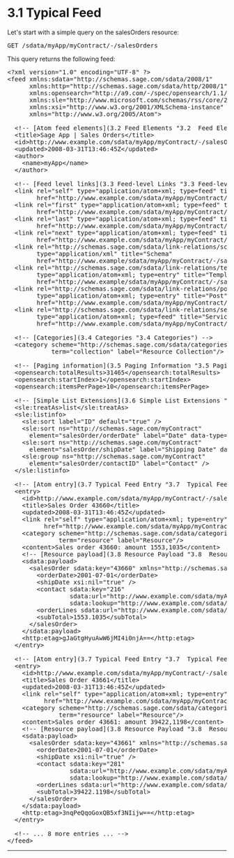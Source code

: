 # 3.1 Typical Feed

Let's start with&nbsp;a simple query on the salesOrders resource:

<pre>GET /sdata/myApp/myContract/-/salesOrders</pre>

This query returns the following feed:

<pre>&lt;?xml version="1.0" encoding="UTF-8" ?&gt;
&lt;feed xmlns:sdata="http://schemas.sage.com/sdata/2008/1" 
      xmlns:http="http://schemas.sage.com/sdata/http/2008/1" 
&nbsp;&nbsp;&nbsp;&nbsp;&nbsp; xmlns:opensearch="http://a9.com/-/spec/opensearch/1.1/"
      xmlns:sle="http://www.microsoft.com/schemas/rss/core/2005" 
      xmlns:xsi="http://www.w3.org/2001/XMLSchema-instance"
&nbsp;&nbsp;&nbsp;&nbsp;&nbsp; xmlns="http://www.w3.org/2005/Atom"&gt;

  &lt;!-- [Atom feed elements](3.2 Feed Elements "3.2  Feed Elements") --&gt;
&nbsp; &lt;title&gt;Sage App | Sales Orders&lt;/title&gt;
&nbsp; &lt;id&gt;http://www.example.com/sdata/myApp/myContract/-/salesOrders&lt;/id&gt;
&nbsp; &lt;updated&gt;2008-03-31T13:46:45Z&lt;/updated&gt;
  &lt;author&gt;
    &lt;name&gt;myApp&lt;/name&gt;
  &lt;/author&gt;

  &lt;!-- [Feed level links](3.3 Feed-level Links "3.3 Feed-level Links") --&gt;
  &lt;link rel="self" type="application/atom+xml; type=feed" title="Refresh" 
&nbsp;&nbsp;&nbsp;&nbsp;&nbsp;&nbsp;&nbsp; href="http://www.example.com/sdata/myApp/myContract/-/salesOrders" /&gt;
&nbsp; &lt;link rel="first" type="application/atom+xml; type=feed" title="First Page" 
&nbsp;&nbsp;&nbsp;&nbsp;&nbsp;&nbsp;&nbsp; href="http://www.example.com/sdata/myApp/myContract/-/salesOrders?startIndex=1&amp;amp;count=10" /&gt;
&nbsp; &lt;link rel="last" type="application/atom+xml; type=feed" title="Last Page" 
&nbsp;&nbsp;&nbsp;&nbsp;&nbsp;&nbsp;&nbsp; href="http://www.example.com/sdata/myApp/myContract/-/salesOrders?startIndex=31461&amp;amp;count=10" /&gt;
&nbsp; &lt;link rel="next" type="application/atom+xml; type=feed" title="Next Page" 
&nbsp;&nbsp;&nbsp;&nbsp;&nbsp;&nbsp;&nbsp; href="http://www.example.com/sdata/myApp/myContract/-/salesOrders?startIndex=11&amp;amp;count=10" /&gt;
&nbsp; &lt;link rel="http://schemas.sage.com/sdata/link-relations/schema" 
&nbsp;&nbsp;&nbsp;&nbsp;&nbsp;&nbsp;&nbsp; type="application/xml" title="Schema" 
&nbsp;&nbsp;&nbsp;&nbsp;&nbsp;&nbsp;&nbsp; href="http://www.example/sdata/myApp/myContract/-/salesOrders/$schema?version=5" /&gt;
&nbsp; &lt;link rel="http://schemas.sage.com/sdata/link-relations/template" 
&nbsp;&nbsp;&nbsp;&nbsp;&nbsp;&nbsp;&nbsp; type="application/atom+xml; type=entry" title="Template" 
&nbsp;&nbsp;&nbsp;&nbsp;&nbsp;&nbsp;&nbsp; href="http://www.example/sdata/myApp/myContract/-/salesOrders/$template" /&gt;
&nbsp; &lt;link rel="http://schemas.sage.com/sdata/link-relations/post" 
&nbsp;&nbsp;&nbsp;&nbsp;&nbsp;&nbsp;&nbsp; type="application/atom+xml; type=entry" title="Post" 
&nbsp;&nbsp;&nbsp;&nbsp;&nbsp;&nbsp;&nbsp; href="http://www.example.com/sdata/myApp/myContract/-/salesOrders" /&gt;
&nbsp; &lt;link rel="http://schemas.sage.com/sdata/link-relations/service" 
&nbsp;&nbsp;&nbsp;&nbsp;&nbsp;&nbsp;&nbsp; type="application/atom+xml; type=feed" title="Service" 
&nbsp;&nbsp;&nbsp;&nbsp;&nbsp;&nbsp;&nbsp; href="http://www.example.com/sdata/myApp/myContract/-/salesOrders/$service" /&gt;

  &lt;!-- [Categories](3.4 Categories "3.4 Categories") --&gt;
  &lt;category scheme="http://schemas.sage.com/sdata/categories" 
            term="collection" label="Resource Collection"/&gt;

  &lt;!-- [Paging information](3.5 Paging Information "3.5 Paging Information") --&gt;
&nbsp; &lt;opensearch:totalResults&gt;31465&lt;/opensearch:totalResults&gt;
&nbsp; &lt;opensearch:startIndex&gt;1&lt;/opensearch:startIndex&gt;
&nbsp; &lt;opensearch:itemsPerPage&gt;10&lt;/opensearch:itemsPerPage&gt;

  &lt;!-- [Simple List Extensions](3.6 Simple List Extensions "3.6 Simple List Extensions") --&gt;
  &lt;sle:treatAs&gt;list&lt;/sle:treatAs&gt;
&nbsp;&nbsp;&lt;sle:listinfo&gt;
&nbsp;&nbsp;&nbsp;&nbsp;&lt;sle:sort label="ID" default="true" /&gt;
&nbsp;&nbsp;&nbsp;&nbsp;&lt;sle:sort ns="http://schemas.sage.com/myContract" 
      element="salesOrder/orderDate" label="Date" data-type="date" /&gt;
&nbsp;&nbsp;&nbsp;&nbsp;&lt;sle:sort ns="http://schemas.sage.com/myContract" 
      element="salesOrder/shipDate" label="Shipping Date" data-type="date" /&gt;
&nbsp;&nbsp;&nbsp;&nbsp;&lt;sle:group ns="http://schemas.sage.com/myContract" 
      element="salesOrder/contactID" label="Contact" /&gt;
&nbsp;&nbsp;&lt;/sle:listinfo&gt; 

  &lt;!-- [Atom entry](3.7 Typical Feed Entry "3.7  Typical Feed Entry") --&gt;
&nbsp; &lt;entry&gt;
&nbsp;&nbsp;&nbsp; &lt;id&gt;http://www.example.com/sdata/myApp/myContract/-/salesOrders('43660')&lt;/id&gt;
&nbsp;&nbsp;&nbsp; &lt;title&gt;Sales Order 43660&lt;/title&gt;
&nbsp;&nbsp;&nbsp; &lt;updated&gt;2008-03-31T13:46:45Z&lt;/updated&gt;
&nbsp;&nbsp;&nbsp; &lt;link rel="self" type="application/atom+xml; type=entry" title="self" 
&nbsp;&nbsp;&nbsp;&nbsp;&nbsp;&nbsp;&nbsp;&nbsp;&nbsp; href="http://www.example.com/sdata/myApp/myContract/-/salesOrders('43660')" /&gt;
    &lt;category scheme="http://schemas.sage.com/sdata/categories" 
              term="resource" label="Resource"/&gt;
&nbsp;&nbsp;&nbsp; &lt;content&gt;Sales order 43660: amount 1553,1035&lt;/content&gt;
    &lt;!-- [Resource payload](3.8 Resource Payload "3.8  Resource Payload") --&gt;
    &lt;sdata:payload&gt;
      &lt;salesOrder sdata:key="43660" xmlns="http://schemas.sage.com/myContract"&gt;
        &lt;orderDate&gt;2001-07-01&lt;/orderDate&gt;
        &lt;shipDate xsi:nil="true" /&gt;
        &lt;contact sdata:key="216" 
                 sdata:url="http://www.example.com/sdata/myApp/myContract/-/contacts('216')" 
                 sdata:lookup="http://www.example.com/sdata/myApp/myContract/-/contacts"/&gt;
        &lt;orderLines sdata:url="http://www.example.com/sdata/myApp/myContract/-/salesOrderLines?where=salesOrderID%20eq%2043660"/&gt;
        &lt;subTotal&gt;1553.1035&lt;/subTotal&gt;
      &lt;/salesOrder&gt;
    &lt;/sdata:payload&gt;
&nbsp;&nbsp;&nbsp; &lt;http:etag&gt;gJaGtgHyuAwW6jMI4i0njA==&lt;/http:etag&gt;
&nbsp; &lt;/entry&gt;

  &lt;!-- [Atom entry](3.7 Typical Feed Entry "3.7  Typical Feed Entry") --&gt;
&nbsp; &lt;entry&gt;
&nbsp;&nbsp;&nbsp; &lt;id&gt;http://www.example.com/sdata/myApp/myContract/-/salesOrders('43661')&lt;/id&gt;
&nbsp;&nbsp;&nbsp; &lt;title&gt;Sales Order 43661&lt;/title&gt;
&nbsp;&nbsp;&nbsp; &lt;updated&gt;2008-03-31T13:46:45Z&lt;/updated&gt;
&nbsp;&nbsp;&nbsp; &lt;link rel="self" type="application/atom+xml; type=entry" title="self" 
&nbsp;&nbsp;&nbsp;&nbsp;&nbsp;&nbsp;&nbsp;&nbsp;&nbsp; href="http://www.example.com/sdata/myApp/myContract/-/salesOrders('43661')" /&gt;
    &lt;category scheme="http://schemas.sage.com/sdata/categories" 
              term="resource" label="Resource"/&gt;
&nbsp;&nbsp;&nbsp; &lt;content&gt;Sales order 43661: amount 39422,1198&lt;/content&gt;
    &lt;!-- [Resource payload](3.8 Resource Payload "3.8  Resource Payload") --&gt;
    &lt;sdata:payload&gt;
      &lt;salesOrder sdata:key="43661" xmlns="http://schemas.sage.com/myContract"&gt;
        &lt;orderDate&gt;2001-07-01&lt;/orderDate&gt;
        &lt;shipDate xsi:nil="true" /&gt;
        &lt;contact sdata:key="281" 
                 sdata:url="http://www.example.com/sdata/myApp/myContract/-/contacts('281')" 
                 sdata:lookup="http://www.example.com/sdata/myApp/myContract/-/contacts" /&gt;
        &lt;orderLines sdata:url="http://www.example.com/sdata/myApp/myContract/-/salesOrderLines?where=salesOrderID%20eq%2043661"/&gt;
        &lt;subTotal&gt;39422.1198&lt;/subTotal&gt;
      &lt;/salesOrder&gt;
    &lt;/sdata:payload&gt;
&nbsp;&nbsp;&nbsp; &lt;http:etag&gt;3nqPeQqoGoxQB5xf3NIijw==&lt;/http:etag&gt;
&nbsp; &lt;/entry&gt;

&nbsp; &lt;!-- ... 8 more entries ... --&gt;
&lt;/feed&gt;</pre>

* * *
